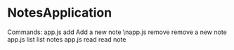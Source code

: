 # NotesApplication
Commands:
  app.js add     Add a new note
  \napp.js remove  remove a new note
  app.js list    list notes
  app.js read    read note
  
